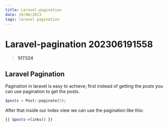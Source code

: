 ```yaml
---
title: Laravel-pagination
date: 19/06/2023
tags: laravel pagination
---
```


# **Laravel-pagination** 202306191558 
> **5f7324**

  

## Laravel Pagination

Pagination in laravel is easy to achieve; first instead of getting the posts you can use pagination to get the posts.
```php
$posts = Post::paginate(5);
```

After that inside our index view we can use the pagination like this:
```php
{{ $posts->links() }}
```
